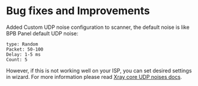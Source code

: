 # Bug fixes and Improvements

Added Custom UDP noise configuration to scanner, the default noise is like BPB Panel default UDP noise:

```text
type: Random
Packet: 50-100
Delay: 1-5 ms
Count: 5
```

However, if this is not working well on your ISP, you can set desired settings in wizard. For more information please read [Xray core UDP noises docs](https://xtls.github.io/config/outbounds/freedom.html#outboundconfigurationobject).
